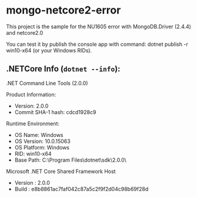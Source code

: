 # mongo-netcore2-error
This project is the sample for the NU1605 error with MongoDB.Driver (2.4.4) and netcore2.0

You can test it by publish the console app with command: dotnet publish -r win10-x64 (or your Windows RIDs).

## .NETCore Info (`dotnet --info`):
.NET Command Line Tools (2.0.0)

Product Information:
 * Version:            2.0.0
 * Commit SHA-1 hash:  cdcd1928c9

Runtime Environment:
 * OS Name:     Windows
 * OS Version:  10.0.15063
 * OS Platform: Windows
 * RID:         win10-x64
 * Base Path:   C:\Program Files\dotnet\sdk\2.0.0\

Microsoft .NET Core Shared Framework Host
 * Version  : 2.0.0
 * Build    : e8b8861ac7faf042c87a5c2f9f2d04c98b69f28d
